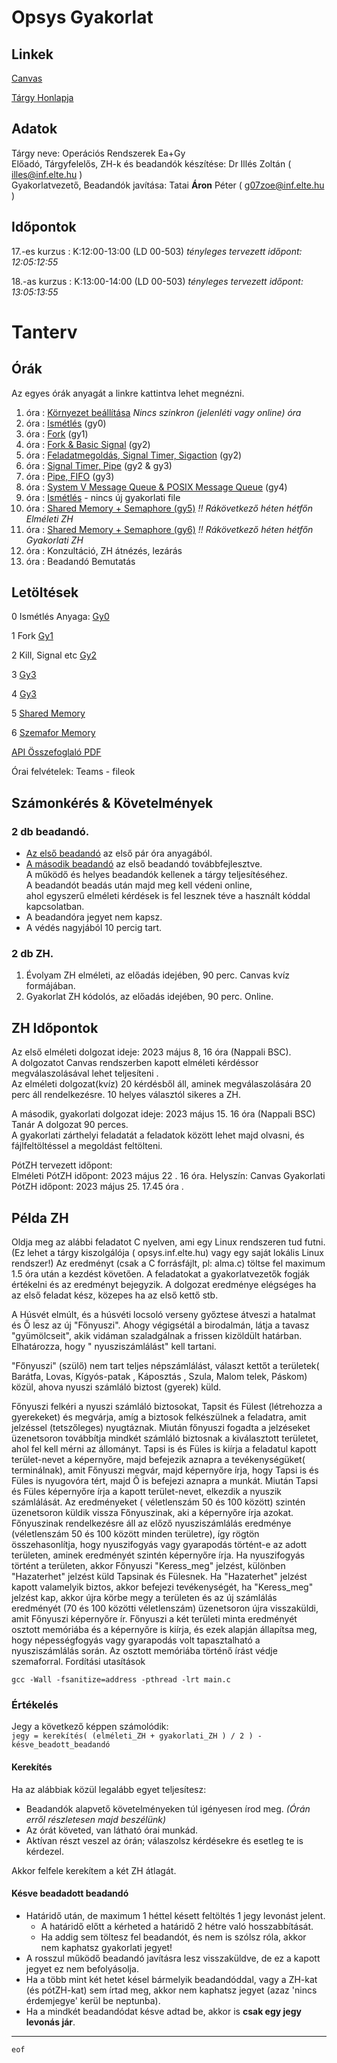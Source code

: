 # Opsys Gyakorlat

## Linkek

[Canvas](https://canvas.elte.hu/courses/35103)

[Tárgy Honlapja](https://opsys.inf.elte.hu/)

## Adatok

Tárgy neve: Operációs Rendszerek Ea+Gy  
Előadó, Tárgyfelelős, ZH-k és beadandók készítése: Dr Illés Zoltán ( illes@inf.elte.hu ) \
Gyakorlatvezető, Beadandók javítása: Tatai __Áron__ Péter ( g07zoe@inf.elte.hu )

## Időpontok

17.-es kurzus : K:12:00-13:00 (LD 00-503)  _tényleges tervezett időpont: 12:05:12:55_

18.-as kurzus : K:13:00-14:00 (LD 00-503)  _tényleges tervezett időpont: 13:05:13:55_

# Tanterv

## Órák

Az egyes órák anyagát a linkre kattintva lehet megnézni.

1. óra : [Környezet beállítása](prep.md) _Nincs szinkron (jelenléti vagy online) óra_
2. óra : [Ismétlés](gy0.md) (gy0)
3. óra : [Fork](gy1.md) (gy1)
4. óra : [Fork & Basic Signal](gy2.md) (gy2)
5. óra : [Feladatmegoldás, Signal Timer, Sigaction](gy3.md) (gy2)
6. óra : [Signal Timer, Pipe](gy4.md) (gy2 & gy3)
7. óra : [Pipe, FIFO](gy5.md) (gy3)
8. óra : [System V Message Queue & POSIX Message Queue](gy6.md) (gy4)
9. óra : [Ismétlés](gy7.md) - nincs új gyakorlati file
10. óra : [Shared Memory + Semaphore (gy5)](gy8.md) _!! Rákövetkező héten hétfőn Elméleti ZH_
11. óra : [Shared Memory + Semaphore (gy6)](gy9.md) _!! Rákövetkező héten hétfőn Gyakorlati ZH_
12. óra : Konzultáció, ZH átnézés, lezárás
13. óra : Beadandó Bemutatás

## Letöltések

0 Ismétlés
Anyaga: [Gy0](https://github.com/rontap/elteik-web/raw/main/teaching/opsys/materials/gy0-revision/gy0-opsys.zip)

1 Fork [Gy1](https://github.com/rontap/elteik-web/raw/main/teaching/opsys/materials/gy1/gy1-opsys.zip)

2 Kill, Signal etc [Gy2](https://github.com/rontap/elteik-web/raw/main/teaching/opsys/materials/gy2/gy02.zip)

3 [Gy3](https://github.com/rontap/elteik-web/raw/main/teaching/opsys/materials/gy3/gy03.zip)

4 [Gy3](https://github.com/rontap/elteik-web/raw/main/teaching/opsys/materials/gy4/gy04.zip)

5 [Shared Memory](https://github.com/rontap/elteik-web/raw/main/teaching/opsys/materials/gy5/gy05.zip)

6 [Szemafor Memory](https://github.com/rontap/elteik-web/raw/main/teaching/opsys/materials/gy6/gy06.zip)

[API Összefoglaló PDF](https://github.com/rontap/elteik-web/raw/main/teaching/opsys/materials/OPSYS_summary_p1.pdf)

Órai felvételek: Teams - fileok

## Számonkérés & Követelmények

### 2 db beadandó.

- [Az első beadandó](bead.md) az első pár óra anyagából.
- [A második beadandó](bead.md)  az első beadandó továbbfejlesztve.   
  A működő és helyes beadandók kellenek a tárgy teljesítéséhez.  
  A beadandót beadás után majd meg kell védeni online,  
  ahol egyszerű elméleti kérdések is fel lesznek téve a
  használt kóddal kapcsolatban.
- A beadandóra jegyet nem kapsz.
- A védés nagyjából 10 percig tart.

### 2 db ZH.

1. Évolyam ZH elméleti, az előadás idejében, 90 perc. Canvas kvíz formájában.
2. Gyakorlat ZH kódolós, az előadás idejében, 90 perc. Online.

## ZH Időpontok

Az első elméleti dolgozat ideje: 2023 május 8, 16 óra (Nappali BSC).   
A dolgozatot Canvas rendszerben kapott elméleti kérdéssor megválaszolásával lehet teljesíteni .  
Az elméleti dolgozat(kvíz) 20 kérdésből áll, aminek megválaszolására 20 perc áll rendelkezésre.
10 helyes választól sikeres a ZH.

A második, gyakorlati dolgozat ideje: 2023 május 15. 16 óra (Nappali BSC)
Tanár
A dolgozat 90 perces.  
A gyakorlati zárthelyi feladatát a feladatok között lehet majd olvasni, és fájlfeltöltéssel a megoldást feltölteni.

PótZH tervezett időpont:  
Elméleti PótZH időpont: 2023 május 22 . 16 óra. Helyszín: Canvas
Gyakorlati PótZH időpont: 2023 május 25. 17.45 óra .

## Példa ZH

Oldja meg az alábbi feladatot C nyelven, ami egy Linux rendszeren tud futni. (Ez lehet a tárgy kiszolgálója (
opsys.inf.elte.hu) vagy egy saját lokális Linux rendszer!) Az eredményt (csak a C forrásfájlt, pl: alma.c) töltse fel
maximum 1.5 óra után a kezdést követően. A feladatokat a gyakorlatvezetők fogják értékelni és az eredményt bejegyzik. A
dolgozat eredménye elégséges ha az első feladat kész, közepes ha az első kettő stb.

A Húsvét elmúlt, és a húsvéti locsoló verseny győztese átveszi a hatalmat és Ő lesz az új "Főnyuszi". Ahogy végigsétál a
birodalmán, látja a tavasz "gyümölcseit", akik vidáman szaladgálnak a frissen kizöldült határban. Elhatározza, hogy "
nyusziszámlálást" kell tartani.

"Főnyuszi" (szülő) nem tart teljes népszámlálást, választ kettőt a területek( Barátfa, Lovas, Kígyós-patak , Káposztás ,
Szula, Malom telek, Páskom) közül, ahova nyuszi számláló biztost (gyerek) küld.

Főnyuszi felkéri a nyuszi számláló biztosokat, Tapsit és Fülest (létrehozza a gyerekeket) és megvárja, amíg a biztosok
felkészülnek a feladatra, amit jelzéssel (tetszőleges) nyugtáznak. Miután főnyuszi fogadta a jelzéseket üzenetsoron
továbbítja mindkét számláló biztosnak a kiválasztott területet, ahol fel kell mérni az állományt. Tapsi is és Füles is
kiírja a feladatul kapott terület-nevet a képernyőre, majd befejezik aznapra a tevékenységüket( terminálnak), amit
Főnyuszi megvár, majd képernyőre írja, hogy Tapsi is és Füles is nyugovóra tért, majd Ő is befejezi aznapra a munkát.
Miután Tapsi és Füles képernyőre írja a kapott terület-nevet, elkezdik a nyuszik számlálását. Az eredményeket (
véletlenszám 50 és 100 között) szintén üzenetsoron küldik vissza Főnyuszinak, aki a képernyőre írja azokat. Főnyuszinak
rendelkezésre áll az előző nyusziszámlálás eredménye (véletlenszám 50 és 100 között minden területre), így rögtön
összehasonlítja, hogy nyuszifogyás vagy gyarapodás történt-e az adott területen, aminek eredményét szintén képernyőre
írja.
Ha nyuszifogyás történt a területen, akkor Főnyuszi "Keress_meg" jelzést, különben "Hazaterhet" jelzést küld Tapsinak és
Fülesnek. Ha "Hazaterhet" jelzést kapott valamelyik biztos, akkor befejezi tevékenységét, ha "Keress_meg" jelzést kap,
akkor újra körbe megy a területen és az új számlálás eredményét (70 és 100 közötti véletlenszám) üzenetsoron újra
visszaküldi, amit Főnyuszi képernyőre ír.
Főnyuszi a két területi minta eredményét osztott memóriába és a képernyőre is kiírja, és ezek alapján állapítsa meg,
hogy népességfogyás vagy gyarapodás volt tapasztalható a nyusziszámlálás során. Az osztott memóriába történő írást védje
szemaforral.
Fordítási utasítások

```shell
gcc -Wall -fsanitize=address -pthread -lrt main.c 
```

### Értékelés

Jegy a következő képpen számolódik:  
`jegy = kerekítés( (elméleti_ZH + gyakorlati_ZH ) / 2 ) - késve_beadott_beadandó`

#### Kerekítés

Ha az alábbiak közül legalább egyet teljesítesz:

- Beadandók alapvető követelményeken túl igényesen írod meg. _(Órán erről részletesen majd beszélünk)_
- Az órát követed, van látható órai munkád.
- Aktívan részt veszel az órán; válaszolsz kérdésekre és esetleg te is kérdezel.

Akkor felfele kerekítem a két ZH átlagát.

#### Késve beadadott beadandó

- Határidő után, de maximum 1 héttel késett feltöltés 1 jegy levonást jelent.
    - A határidő előtt a kérheted a határidő 2 hétre való hosszabbítását.
    - Ha addig sem töltesz fel beadandót, és nem is szólsz róla, akkor nem kaphatsz gyakorlati jegyet!
- A rosszul működő beadandó javításra lesz visszaküldve, de ez a kapott jegyet ez nem
  befolyásolja.
- Ha a több mint két hetet késel bármelyik beadandóddal, vagy a ZH-kat (és pótZH-kat) sem írtad meg, akkor nem
  kaphatsz jegyet (azaz 'nincs érdemjegye' kerül be neptunba).
- Ha a mindkét beadandódat késve adtad be, akkor is **csak egy jegy levonás jár**.

---
`eof`
